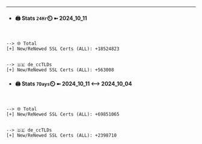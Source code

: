 

---
- #### 🖨️ **Stats** `24Hr`⏲️ ➼ 2024_10_11
```console


--> 🌐 Total
[+] New/ReNewed SSL Certs (ALL): +18524823


--> 🇩🇪 de_ccTLDs
[+] New/ReNewed SSL Certs (ALL): +563008

```

- #### 🖨️ **Stats** `7Days`⏲️ ➼ 2024_10_11 <--> 2024_10_04
```console


--> 🌐 Total
[+] New/ReNewed SSL Certs (ALL): +69851065


--> 🇩🇪 de_ccTLDs
[+] New/ReNewed SSL Certs (ALL): +2398710

```


